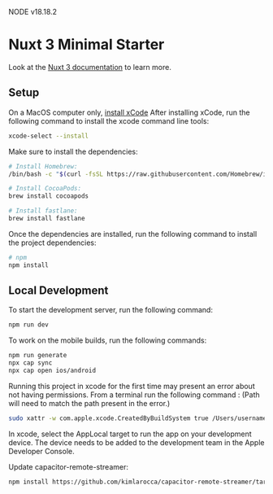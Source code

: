 NODE v18.18.2
# Nuxt 3 Minimal Starter

Look at the [Nuxt 3 documentation](https://nuxt.com/docs/getting-started/introduction) to learn more.

## Setup
On a MacOS computer only, [install xCode](https://apps.apple.com/us/app/xcode/id497799835?mt=12)
After installing xCode, run the following command to install the xcode command line tools:
```bash
xcode-select --install
```
Make sure to install the dependencies:
```bash
# Install Homebrew:
/bin/bash -c "$(curl -fsSL https://raw.githubusercontent.com/Homebrew/install/HEAD/install.sh)"

# Install CocoaPods:
brew install cocoapods

# Install fastlane:
brew install fastlane

```
Once the dependencies are installed, run the following command to install the project dependencies:

```bash
# npm
npm install
```

## Local Development
To start the development server, run the following command:
```bash
npm run dev
```
To work on the mobile builds, run the following commands:
```bash
npm run generate
npx cap sync
npx cap open ios/android
```

Running this project in xcode for the first time may present an error about not having permissions. From a terminal run the following command : (Path will need to match the path present in the error.)

```bash
sudo xattr -w com.apple.xcode.CreatedByBuildSystem true /Users/username/Library/Developer/Xcode/DerivedData/App-fetbnufjaqwaadatgkquwnaykmin/SourcePackages/checkouts/nanopb/build
```
In xcode, select the AppLocal target to run the app on your development device. The device needs to be added to the development team in the Apple Developer Console.

Update capacitor-remote-streamer:

```bash
npm install https://github.com/kimlarocca/capacitor-remote-streamer/tarball/main --save
```